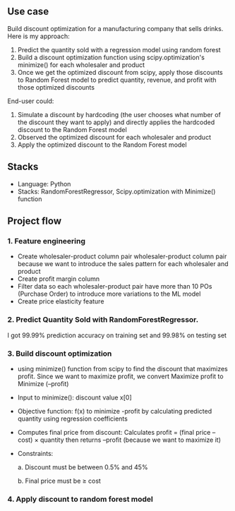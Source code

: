 ## Use case

Build discount optimization for a manufacturing company that sells drinks. Here is my approach:

1. Predict the quantity sold with a regression model using random forest
2. Build a discount optimization function using scipy.optimization's minimize() for each wholesaler and product
3. Once we get the optimized discount from scipy, apply those discounts to Random Forest model to predict quantity, revenue, and profit with those optimized discounts

End-user could:
1. Simulate a discount by hardcoding (the user chooses what number of the discount they want to apply) and directly applies the hardcoded discount to the Random Forest model
2. Observed the optimized discount for each wholesaler and product
3. Apply the optimized discount to the Random Forest model

## Stacks

- Language: Python
- Stacks: RandomForestRegressor, Scipy.optimization with Minimize() function


## Project flow

### 1. Feature engineering
  - Create wholesaler-product column pair wholesaler-product column pair because we want to introduce the sales pattern for each wholesaler and product
  - Create profit margin column
  - Filter data so each wholesaler-product pair have more than 10 POs (Purchase Order) to introduce more variations to the ML model
  - Create price elasticity feature

### 2. Predict Quantity Sold with RandomForestRegressor.

I got 99.99% prediction accuracy on training set and 99.98% on testing set
   
### 3. Build discount optimization
  - using minimize() function from scipy to find the discount that maximizes profit. Since we want to maximize profit, we convert Maximize profit to Minimize (–profit)
  - Input to minimize(): discount value x[0]
  - Objective function: f(x) to minimize -profit by calculating predicted quantity using regression coefficients
  - Computes final price from discount: Calculates profit = (final price – cost) × quantity then returns –profit (because we want to maximize it)
  - Constraints:
    
    a. Discount must be between 0.5% and 45%
    
    b. Final price must be ≥ cost

### 4. Apply discount to random forest model
